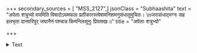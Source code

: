 +++
secondary_sources = [ "MSS_2127",]
jsonClass = "Subhaashita"
text = "अपेताः शत्रुभ्यो वयमिति विषादोऽयमफलः प्रतीकारस्त्वेषामनिशमनुसंधातुमुचितः।  \nजरासंधाद्भग्नः सह हलभृता दानवरिपुर् जघानैनं पश्चान्न किमनिलसूनुः प्रियसखः॥"
title = "अपेताः शत्रुभ्यो"

+++

<details><summary>Text</summary>

अपेताः शत्रुभ्यो वयमिति विषादोऽयमफलः प्रतीकारस्त्वेषामनिशमनुसंधातुमुचितः।  
जरासंधाद्भग्नः सह हलभृता दानवरिपुर् जघानैनं पश्चान्न किमनिलसूनुः प्रियसखः॥
</details>

